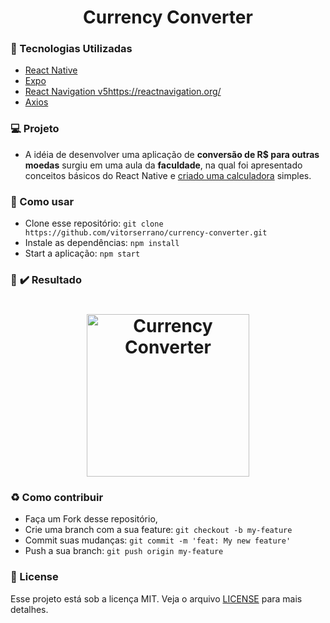 <h1 align="center"> 
    Currency Converter
</h1>

### :rocket: Tecnologias Utilizadas

- [React Native](https://reactnative.dev/)
- [Expo](https://expo.io/)
- [React Navigation v5]()https://reactnavigation.org/
- [Axios](https://github.com/axios/axios)

### :computer: Projeto 

- A idéia de desenvolver uma aplicação de <b>conversão de R$ para outras moedas</b> surgiu em uma aula da <b>faculdade</b>, na qual foi apresentado conceitos básicos do React Native e [criado uma calculadora](https://github.com/vitorserrano/calculator-react-native) simples.

### :page_facing_up: Como usar

- Clone esse repositório: `git clone https://github.com/vitorserrano/currency-converter.git`
- Instale as dependências: `npm install` 
- Start a aplicação: `npm start`

### :iphone: :heavy_check_mark: Resultado

<h1 align="center">
    <img alt="Currency Converter" title="#currencyconverter" width="260px" src=".github/video.gif" />
</h1>

### :recycle: Como contribuir

- Faça um Fork desse repositório,
- Crie uma branch com a sua feature: `git checkout -b my-feature`
- Commit suas mudanças: `git commit -m 'feat: My new feature'`
- Push a sua branch: `git push origin my-feature`

### :memo: License

Esse projeto está sob a licença MIT. Veja o arquivo [LICENSE](LICENSE) para mais detalhes.


